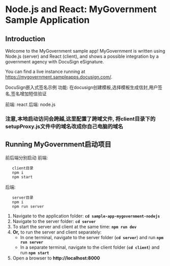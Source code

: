 # Node.js and React: MyGovernment Sample Application

## Introduction

Welcome to the MyGovernment sample app! MyGovernment is written using Node.js (server) and React (client), and shows a possible integration by a government agency with DocuSign eSignature.

You can find a live instance running at https://mygovernment.sampleapps.docusign.com/.

DocuSign嵌入式签名示例
功能: 在docusign创建模板,选择模板生成信封,用户签名,签名增加短信验证

前端: react   后端: node.js

### 注意,本地启动访问会跨越,这里配置了跨域文件, 将client目录下的setupProxy.js文件中的域名改成你自己电脑的域名
## Running MyGovernment启动项目

前后端分别启动
前端: 
```
   client目录  
   npm i  
   npm start
``` 

后端:
```
   server目录
   npm i
   npm run server
```

1. Navigate to the application folder: **`cd sample-app-mygovernment-nodejs`**
2. Navigate to the server folder: **`cd server`**
3. To start the server and client at the same time: **`npm run dev`**
4. **Or,** to run the server and client separately:
   - In one terminal, navigate to the server folder (**`cd server`**) and run **`npm run server`**
   - In a separate terminal, navigate to the client folder (**`cd client`**) and run **`npm start`**
5. Open a browser to **http://localhost:8000**
